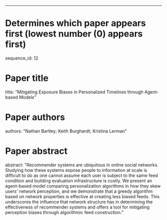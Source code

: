 --- 
# Determines which paper appears first (lowest number (0) appears first)
sequence_id: 12

# Paper title 
title: "Mitigating Exposure Biases in Personalized Timelines through Agent-based Models"

# Paper authors 
authors: "Nathan Bartley; Keith Burghardt; Kristina Lerman"

# Paper abstract 
abstract: "Recommender systems are ubiquitous in online social networks. Studying how these systems expose people to information at scale is difficult to do as one cannot assume each user is subject to the same feed condition and building evaluation infrastructure is costly. We present an agent-based model comparing personalization algorithms in how they skew users' network perception, and we demonstrate that a greedy algorithm based on network properties is effective at creating less biased feeds. This underscores the influence that network structure has in determining the effectiveness of recommender systems and offers a tool for mitigating perception biases through algorithmic feed construction."

